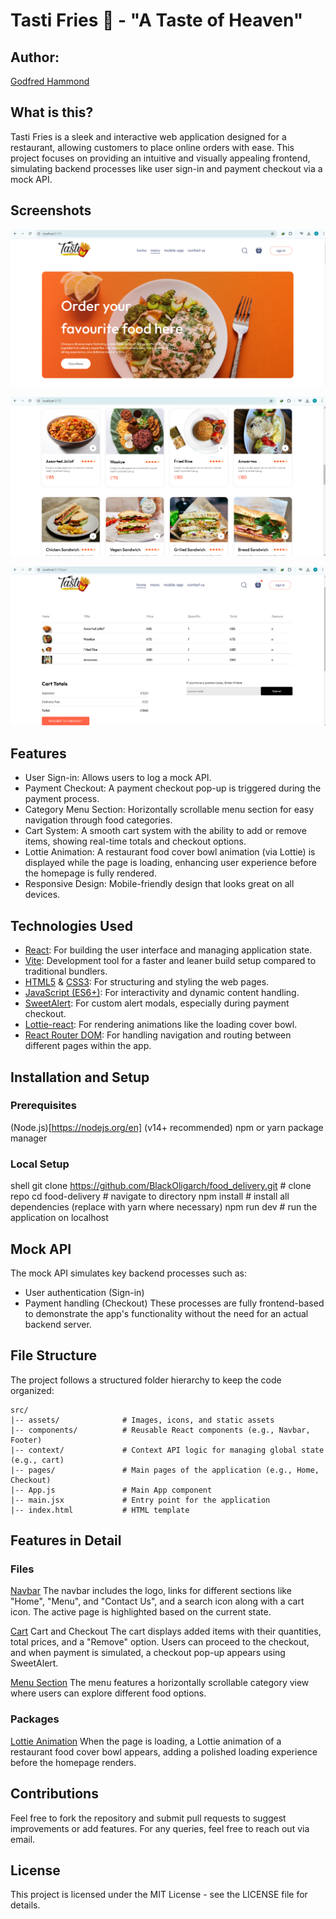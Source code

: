# **Tasti Fries 🍟 - "A Taste of Heaven"**

## Author:
[Godfred Hammond](linkedin.com/in/godfredhammond/)

## What is this?
Tasti Fries is a sleek and interactive web application designed for a restaurant, allowing customers to place online orders with ease. This project focuses on providing an intuitive and visually appealing frontend, simulating backend processes like user sign-in and payment checkout via a mock API.

## Screenshots

![HomePage](<Screenshot (187).png>)

![Menu View](<Screenshot (192).png>)

![Cart View](<Screenshot (193).png>)


## Features
* User Sign-in: Allows users to log a mock API.
* Payment Checkout: A payment checkout pop-up is triggered during the payment process.
* Category Menu Section: Horizontally scrollable menu section for easy navigation through food categories.
* Cart System: A smooth cart system with the ability to add or remove items, showing real-time totals and checkout options.
* Lottie Animation: A restaurant food cover bowl animation (via Lottie) is displayed while the page is loading, enhancing user experience before the homepage is fully rendered.
* Responsive Design: Mobile-friendly design that looks great on all devices.

## Technologies Used
* [React](https://react.dev/): For building the user interface and managing application state.  
* [Vite](https://vite.dev): Development tool for a faster and leaner build setup compared to traditional bundlers.  
* [HTML5](https://html.spec.whatwg.org/multipage/) & [CSS3](https://www.w3.org/Style/CSS/Overview.en.html): For structuring and styling the web pages.  
* [JavaScript (ES6+)](https://www.javascript.com/): For interactivity and dynamic content handling.  
* [SweetAlert](https://sweetalert2.github.io/#download): For custom alert modals, especially during payment checkout.  
* [Lottie-react](https://lottiefiles.com/): For rendering animations like the loading cover bowl.  
* [React Router DOM](https://reactrouter.com/en/main): For handling navigation and routing between different pages within the app.  

## Installation and Setup

### Prerequisites
(Node.js)[https://nodejs.org/en] (v14+ recommended)
npm or yarn package manager

### Local Setup
 shell
git clone https://github.com/BlackOligarch/food_delivery.git  # clone repo
cd food-delivery  # navigate to directory
npm install # install all dependencies (replace with yarn where necessary)
npm run dev # run the application on localhost

## Mock API
The mock API simulates key backend processes such as:

* User authentication (Sign-in)
* Payment handling (Checkout)
These processes are fully frontend-based to demonstrate the app's functionality without the need for an actual backend server.

## File Structure
The project follows a structured folder hierarchy to keep the code organized:
```
src/
|-- assets/              # Images, icons, and static assets
|-- components/          # Reusable React components (e.g., Navbar, Footer)
|-- context/             # Context API logic for managing global state (e.g., cart)
|-- pages/               # Main pages of the application (e.g., Home, Checkout)
|-- App.js               # Main App component
|-- main.jsx             # Entry point for the application
|-- index.html           # HTML template
```

## Features in Detail
### Files
[Navbar](./frontend/src/components/Navbar/)
The navbar includes the logo, links for different sections like "Home", "Menu", and "Contact Us", and a search icon along with a cart icon. The active page is highlighted based on the current state.

[Cart](./frontend/src/pages/Cart/)
Cart and Checkout
The cart displays added items with their quantities, total prices, and a "Remove" option. Users can proceed to the checkout, and when payment is simulated, a checkout pop-up appears using SweetAlert.

[Menu Section](./frontend/src/components/ExploreMenu)
The menu features a horizontally scrollable category view where users can explore different food options.

### Packages
[Lottie Animation](https://lottiefiles.com/)
When the page is loading, a Lottie animation of a restaurant food cover bowl appears, adding a polished loading experience before the homepage renders.

## Contributions
Feel free to fork the repository and submit pull requests to suggest improvements or add features.
For any queries, feel free to reach out via email.

## License
This project is licensed under the MIT License - see the LICENSE file for details.